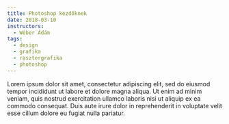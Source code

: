 ```yaml
---
title: Photoshop kezdőknek
date: 2018-03-10
instructors:
  - Wéber Ádám
tags:
  - design
  - grafika
  - rasztergrafika
  - photoshop
---
```


Lorem ipsum dolor sit amet, consectetur adipiscing elit, sed do eiusmod tempor incididunt ut labore et dolore magna aliqua. Ut enim ad minim veniam, quis nostrud exercitation ullamco laboris nisi ut aliquip ex ea commodo consequat. Duis aute irure dolor in reprehenderit in voluptate velit esse cillum dolore eu fugiat nulla pariatur.
